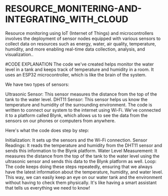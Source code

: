 # RESOURCE_MONITERING-AND-INTEGRATING_WITH_CLOUD
Resource monitoring using IoT (Internet of Things) and microcontrollers involves the deployment of sensor nodes equipped with various sensors to collect data on resources such as energy, water, air quality, temperature, humidity, and more enabling real-time data collection, analysis, and visualization..

#CODE EXPLANATION 
The code we've created helps monitor the water level in a tank and keeps track of temperature and humidity in a room. It uses an ESP32 microcontroller, which is like the brain of the system.

We have two types of sensors:

Ultrasonic Sensor: This sensor measures the distance from the top of the tank to the water level.
DHT11 Sensor: This sensor helps us know the temperature and humidity of the surrounding environment.
The code is written to connect our system to the internet using Wi-Fi. We've connected it to a platform called Blynk, which allows us to see the data from the sensors on our phones or computers from anywhere.

Here's what the code does step by step:

Initialization: It sets up the sensors and the Wi-Fi connection.
Sensor Readings: It reads the temperature and humidity from the DHT11 sensor and sends this information to the Blynk platform.
Water Level Measurement: It measures the distance from the top of the tank to the water level using the ultrasonic sensor and sends this data to the Blynk platform as well.
Loop: The code keeps doing these steps repeatedly, ensuring that we always have the latest information about the temperature, humidity, and water level.
This way, we can easily keep an eye on our water tank and the environment without having to check them physically. It's like having a smart assistant that tells us everything we need to know!
